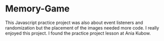 # Memory-Game
This Javascript practice project was also about event listeners and randomization but the               placement of the images needed more code. I really enjoyed this project. I found the practice project  lesson at Ania Kubow.
